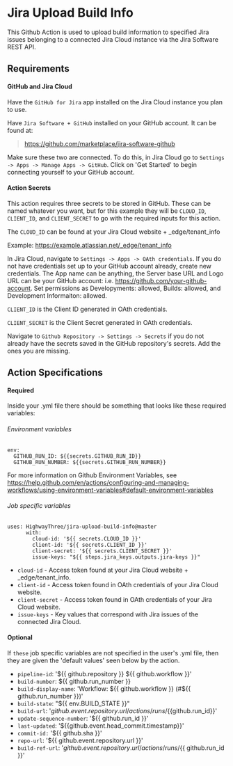 # Jira Upload Build Info

This Github Action is used to upload build information to specified Jira issues belonging to a connected Jira Cloud instance via the Jira Software REST API. 

## Requirements

#### GitHub and Jira Cloud

Have the `GitHub for Jira` app installed on the Jira Cloud instance you plan to use. 

Have `Jira Software + GitHub` installed on your GitHub account. It can be found at:
> https://github.com/marketplace/jira-software-github

Make sure these two are connected. To do this, in Jira Cloud go to  `Settings -> Apps -> Manage Apps -> GitHub`. Click on 'Get Started' to begin connecting yourself to your GitHub account. 

#### Action Secrets
This action requires three secrets to be stored in GitHub. These can be named whatever you want, but for this example they will be `CLOUD_ID`, `CLIENT_ID`, and `CLIENT_SECRET` to go with the required inputs for this action.

The `CLOUD_ID` can be found at your Jira Cloud website + _edge/tenant_info

Example: https://example.atlassian.net/_edge/tenant_info

In Jira Cloud, navigate to `Settings -> Apps -> OAth credentials`. If you do not have credentials set up to your GitHub account already, create new credentials. The App name can be anything, the Server base URL and Logo URL can be your GitHub account: i.e. https://github.com/your-github-account. Set permissions as Developyments: allowed, Builds: allowed, and Development Informaiton: allowed.

`CLIENT_ID` is the Client ID generated in OAth credentials.

`CLIENT_SECRET` is the Client Secret generated in OAth credentials.

Navigate to `Github Repository -> Settings -> Secrets` if you do not already have the secrets saved in the GitHub repository's secrets. Add the ones you are missing. 

## Action Specifications

#### Required

Inside your .yml file there should be something that looks like these required variables:

###### Environment variables

```
env:
  GITHUB_RUN_ID: ${{secrets.GITHUB_RUN_ID}}
  GITHUB_RUN_NUMBER: ${{secrets.GITHUB_RUN_NUMBER}}
```

For more information on Github Environment Variables, see https://help.github.com/en/actions/configuring-and-managing-workflows/using-environment-variables#default-environment-variables

###### Job specific variables

```
uses: HighwayThree/jira-upload-build-info@master
      with:
        cloud-id: '${{ secrets.CLOUD_ID }}'
        client-id: '${{ secrets.CLIENT_ID }}'
        client-secret: '${{ secrets.CLIENT_SECRET }}'
        issue-keys: "${{ steps.jira_keys.outputs.jira-keys }}"
```

- `cloud-id` - Access token found at your Jira Cloud website + _edge/tenant_info.
- `client-id` - Access token found in OAth credentials of your Jira Cloud website.
- `client-secret` - Access token found in OAth credentials of your Jira Cloud website.
- `issue-keys` - Key values that correspond with Jira issues of the connected Jira Cloud.

#### Optional

If `these` job specific variables are not specified in the user's .yml file, then they are given the 'default values' seen below by the action.

- `pipeline-id`: '${{ github.repository }} ${{ github.workflow }}'
- `build-number`: ${{ github.run_number }}
- `build-display-name`: 'Workflow: ${{ github.workflow }} (#${{ github.run_number }})'
- `build-state`: "${{ env.BUILD_STATE }}"
- `build-url`: '${{github.event.repository.url}}/actions/runs/${{github.run_id}}'
- `update-sequence-number`: '${{ github.run_id }}'
- `last-updated`: '${{github.event.head_commit.timestamp}}'
- `commit-id:` '${{ github.sha }}'
- `repo-url`: '${{ github.event.repository.url }}'
- `build-ref-url`: '${{ github.event.repository.url }}/actions/runs/${{ github.run_id }}'
